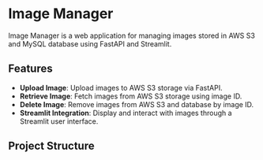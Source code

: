 # Image Manager

Image Manager is a web application for managing images stored in AWS S3 and MySQL database using FastAPI and Streamlit.

## Features

- **Upload Image**: Upload images to AWS S3 storage via FastAPI.
- **Retrieve Image**: Fetch images from AWS S3 storage using image ID.
- **Delete Image**: Remove images from AWS S3 and database by image ID.
- **Streamlit Integration**: Display and interact with images through a Streamlit user interface.

## Project Structure

